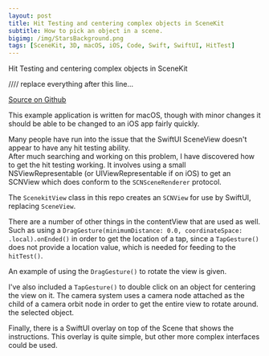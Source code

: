 ```yaml
---
layout: post
title: Hit Testing and centering complex objects in SceneKit
subtitle: How to pick an object in a scene.
bigimg: /img/StarsBackground.png
tags: [SceneKit, 3D, macOS, iOS, Code, Swift, SwiftUI, HitTest]
---
```


Hit Testing and centering complex objects in SceneKit

//// replace everything after this line...

[Source on Github](https://github.com/Thunor/HitTestApp)

This example application is written for macOS, though with minor changes it should be able to be changed to an iOS app fairly quickly.

Many people have run into the issue that the SwiftUI SceneView doesn't appear to have any hit testing ability.  
After much searching and working on this problem, I have discovered how to get the hit testing working.  It involves using a small
NSViewRepresentable (or UIViewRepresentable if on iOS) to get an SCNView which does conform to the `SCNSceneRenderer` protocol.

The `ScenekitView` class in this repo creates an `SCNView` for use by SwiftUI, replacing `SceneView`.

There are a number of other things in the contentView that are used as well.  Such as using a 
`DragGesture(minimumDistance: 0.0, coordinateSpace: .local).onEnded()` in order to get the location of a tap, since a 
`TapGesture()` does not provide a location value, which is needed for feeding to the `hitTest()`.

An example of using the `DragGesture()` to rotate the view is given. 

I've also included a `TapGesture()` to double click on an object for centering the view on it.  The camera system uses a camera node
attached as the child of a camera orbit node in order to get the entire view to rotate around. the selected object.  

Finally, there is a SwiftUI overlay on top of the Scene that shows the instructions.  This overlay is quite simple, but other more complex interfaces could be used.

